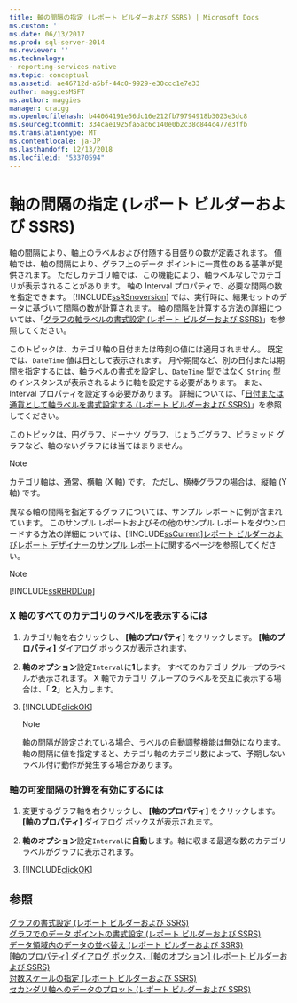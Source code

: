 ```yaml
---
title: 軸の間隔の指定 (レポート ビルダーおよび SSRS) | Microsoft Docs
ms.custom: ''
ms.date: 06/13/2017
ms.prod: sql-server-2014
ms.reviewer: ''
ms.technology:
- reporting-services-native
ms.topic: conceptual
ms.assetid: ae46712d-a5bf-44c0-9929-e30ccc1e7e33
author: maggiesMSFT
ms.author: maggies
manager: craigg
ms.openlocfilehash: b44064191e56dc16e212fb79794918b3023e3dc8
ms.sourcegitcommit: 334cae1925fa5ac6c140e0b2c38c844c477e3ffb
ms.translationtype: MT
ms.contentlocale: ja-JP
ms.lasthandoff: 12/13/2018
ms.locfileid: "53370594"
---
```

# <a name="specify-an-axis-interval-report-builder-and-ssrs"></a>軸の間隔の指定 (レポート ビルダーおよび SSRS)
  軸の間隔により、軸上のラベルおよび付随する目盛りの数が定義されます。 値軸では、軸の間隔により、グラフ上のデータ ポイントに一貫性のある基準が提供されます。 ただしカテゴリ軸では、この機能により、軸ラベルなしでカテゴリが表示されることがあります。 軸の Interval プロパティで、必要な間隔の数を指定できます。 [!INCLUDE[ssRSnoversion](../../includes/ssrsnoversion-md.md)] では、実行時に、結果セットのデータに基づいて間隔の数が計算されます。 軸の間隔を計算する方法の詳細については、「[グラフの軸ラベルの書式設定 &#40;レポート ビルダーおよび SSRS&#41;](formatting-axis-labels-on-a-chart-report-builder-and-ssrs.md)」を参照してください。  
  
 このトピックは、カテゴリ軸の日付または時刻の値には適用されません。 既定では、`DateTime` 値は日として表示されます。 月や期間など、別の日付または期間を指定するには、軸ラベルの書式を設定し、`DateTime` 型ではなく `String` 型のインスタンスが表示されるように軸を設定する必要があります。 また、Interval プロパティを設定する必要があります。 詳細については、「[日付または通貨として軸ラベルを書式設定する &#40;レポート ビルダーおよび SSRS&#41;](format-axis-labels-as-dates-or-currencies-report-builder-and-ssrs.md)」を参照してください。  
  
 このトピックは、円グラフ、ドーナツ グラフ、じょうごグラフ、ピラミッド グラフなど、軸のないグラフには当てはまりません。  
  
> [!NOTE]  
>  カテゴリ軸は、通常、横軸 (X 軸) です。 ただし、横棒グラフの場合は、縦軸 (Y 軸) です。  
  
 異なる軸の間隔を指定するグラフについては、サンプル レポートに例が含まれています。 このサンプル レポートおよびその他のサンプル レポートをダウンロードする方法の詳細については、[!INCLUDE[ssCurrent](../../includes/sscurrent-md.md)][レポート ビルダーおよびレポート デザイナーのサンプル レポート](https://go.microsoft.com/fwlink/?LinkId=198283)に関するページを参照してください。  
  
> [!NOTE]  
>  [!INCLUDE[ssRBRDDup](../../includes/ssrbrddup-md.md)]  
  
### <a name="to-show-all-category-labels-on-the-x-axis"></a>X 軸のすべてのカテゴリのラベルを表示するには  
  
1.  カテゴリ軸を右クリックし、 **[軸のプロパティ]** をクリックします。 **[軸のプロパティ]** ダイアログ ボックスが表示されます。  
  
2.  **軸のオプション**設定`Interval`に**1**します。 すべてのカテゴリ グループのラベルが表示されます。 X 軸でカテゴリ グループのラベルを交互に表示する場合は、「 **2**」と入力します。  
  
3.  [!INCLUDE[clickOK](../../includes/clickok-md.md)]  
  
    > [!NOTE]  
    >  軸の間隔が設定されている場合、ラベルの自動調整機能は無効になります。 軸の間隔に値を指定すると、カテゴリ軸のカテゴリ数によって、予期しないラベル付け動作が発生する場合があります。  
  
### <a name="to-enable-a-variable-interval-calculation-on-an-axis"></a>軸の可変間隔の計算を有効にするには  
  
1.  変更するグラフ軸を右クリックし、 **[軸のプロパティ]** をクリックします。 **[軸のプロパティ]** ダイアログ ボックスが表示されます。  
  
2.  **軸のオプション**設定`Interval`に**自動**します。軸に収まる最適な数のカテゴリ ラベルがグラフに表示されます。  
  
3.  [!INCLUDE[clickOK](../../includes/clickok-md.md)]  
  
## <a name="see-also"></a>参照  
 [グラフの書式設定 (レポート ビルダーおよび SSRS)](formatting-a-chart-report-builder-and-ssrs.md)   
 [グラフでのデータ ポイントの書式設定 (レポート ビルダーおよび SSRS)](formatting-data-points-on-a-chart-report-builder-and-ssrs.md)   
 [データ領域内のデータの並べ替え (レポート ビルダーおよび SSRS)](sort-data-in-a-data-region-report-builder-and-ssrs.md)   
 [[軸のプロパティ] ダイアログ ボックス、[軸のオプション] &#40;レポート ビルダーおよび SSRS&#41;](../axis-properties-dialog-box-axis-options-report-builder-and-ssrs.md)   
 [対数スケールの指定 &#40;レポート ビルダーおよび SSRS&#41;](specify-a-logarithmic-scale-report-builder-and-ssrs.md)   
 [セカンダリ軸へのデータのプロット &#40;レポート ビルダーおよび SSRS&#41;](plot-data-on-a-secondary-axis-report-builder-and-ssrs.md)  
  
  
